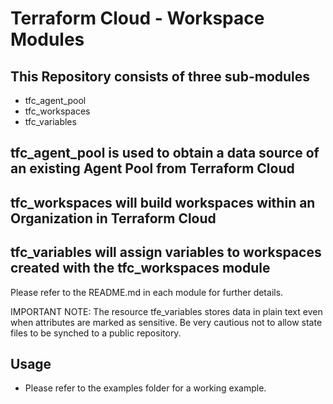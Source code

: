 # Terraform Cloud - Workspace Modules

## This Repository consists of three sub-modules

* tfc_agent_pool
* tfc_workspaces
* tfc_variables

## tfc_agent_pool is used to obtain a data source of an existing Agent Pool from Terraform Cloud

## tfc_workspaces will build workspaces within an Organization in Terraform Cloud

## tfc_variables will assign variables to workspaces created with the tfc_workspaces module

Please refer to the README.md in each module for further details.

IMPORTANT NOTE: The resource tfe_variables stores data in plain text even when attributes are marked as sensitive.  Be very cautious not to allow state files to be synched to a public repository.

## Usage

* Please refer to the examples folder for a working example.

